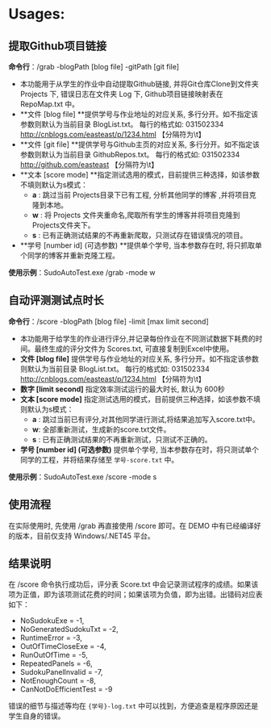 
# Usages:

## 提取Github项目链接

**命令行**：/grab -blogPath [blog file] -gitPath [git file]

- 本功能用于从学生的作业中自动提取Github链接, 并将Git仓库Clone到文件夹 Projects 下, 错误日志在文件夹 Log 下, Github项目链接映射表在 RepoMap.txt 中。
- **文件 [blog file] **提供学号与作业地址的对应关系, 多行分开。如不指定该参数则默认为当前目录 BlogList.txt。
    每行的格式如: 031502334        http://cnblogs.com/easteast/p/1234.html 【分隔符为\t】
- **文件 [git file] **提供学号与Github主页的对应关系, 多行分开。如不指定该参数则默认为当前目录 GithubRepos.txt。
    每行的格式如: 031502334        http://github.com/easteast 【分隔符为\t】
- **文本 [score mode] **指定测试选用的模式，目前提供三种选择，如该参数不填则默认为s模式：
    - **a** : 跳过当前 Projects目录下已有工程, 分析其他同学的博客 ,并将项目克隆到本地。
    - **w** : 将 Projects 文件夹重命名,爬取所有学生的博客并将项目克隆到 Projects文件夹下。
    - **s** : 已有正确测试结果的不再重新爬取，只测试存在错误情况的项目。
- **学号 [number id] (可选参数) **提供单个学号, 当本参数存在时, 将只抓取单个同学的博客并重新克隆工程。

**使用示例**：SudoAutoTest.exe /grab -mode w

## 自动评测测试点时长

**命令行**：/score -blogPath [blog file] -limit [max limit second]

- 本功能用于给学生的作业进行评分,并记录每份作业在不同测试数据下耗费的时间。最终生成的评分文件为 Scores.txt, 可直接复制到Excel中使用。
- **文件 [blog file]** 提供学号与作业地址的对应关系, 多行分开。如不指定该参数则默认为当前目录 BlogList.txt。
每行的格式如: 031502334 http://cnblogs.com/easteast/p/1234.html 【分隔符为\t】
- **数字 [limit second]** 指定效率测试运行的最大时长, 默认为 600秒
- **文本 [score mode]** 指定测试选用的模式，目前提供三种选择，如该参数不填则默认为s模式：
    - **a** : 跳过当前已有评分,对其他同学进行测试,将结果追加写入score.txt中。
    - **w**: 全部重新测试，生成新的score.txt文件。
    - **s** : 已有正确测试结果的不再重新测试，只测试不正确的。
- **学号 [number id] (可选参数)** 提供单个学号, 当本参数存在时，将只测试单个同学的工程，并将结果存储至 `学号-score.txt` 中。

**使用示例**：SudoAutoTest.exe /score -mode s

## 使用流程

在实际使用时, 先使用 /grab 再直接使用 /score 即可。在 DEMO 中有已经编译好的版本，目前仅支持 Windows/.NET45 平台。

## 结果说明

在 /score 命令执行成功后，评分表 Score.txt 中会记录测试程序的成绩。如果该项为正值，即为该项测试花费的时间；如果该项为负值，即为出错。出错码对应表如下：

- NoSudokuExe = -1,
- NoGeneratedSudokuTxt = -2,
- RuntimeError = -3,
- OutOfTimeCloseExe = -4,
- RunOutOfTime = -5,
- RepeatedPanels = -6,
- SudokuPanelInvalid = -7,
- NotEnoughCount = -8,
- CanNotDoEfficientTest = -9

错误的细节与描述等均在 `{学号}-log.txt` 中可以找到，方便追查是程序原因还是学生自身的错误。